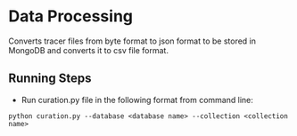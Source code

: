 # Data Processing

Converts tracer files from byte format to json format to be stored in MongoDB and converts it to csv file format.

## Running Steps

* Run curation.py file in the following format from command line:

`python curation.py --database <database name> --collection <collection name>`
